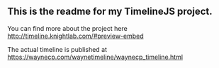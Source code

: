 ## This is the readme for my TimelineJS project.  

You can find more about the project here <http://timeline.knightlab.com/#preview-embed>  

The actual timeline is published at <https://waynecp.com/waynetimeline/waynecp_timeline.html> 
